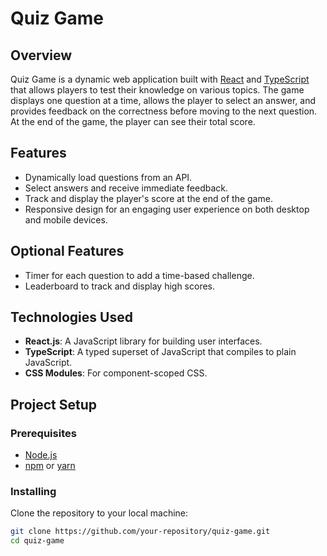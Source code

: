 # Quiz Game

## Overview
Quiz Game is a dynamic web application built with [React](https://reactjs.org/) and [TypeScript](https://www.typescriptlang.org/) that allows players to test their knowledge on various topics. The game displays one question at a time, allows the player to select an answer, and provides feedback on the correctness before moving to the next question. At the end of the game, the player can see their total score.

## Features
- Dynamically load questions from an API.
- Select answers and receive immediate feedback.
- Track and display the player's score at the end of the game.
- Responsive design for an engaging user experience on both desktop and mobile devices.

## Optional Features
- Timer for each question to add a time-based challenge.
- Leaderboard to track and display high scores.

## Technologies Used
- **React.js**: A JavaScript library for building user interfaces.
- **TypeScript**: A typed superset of JavaScript that compiles to plain JavaScript.
- **CSS Modules**: For component-scoped CSS.

## Project Setup

### Prerequisites
- [Node.js](https://nodejs.org/)
- [npm](https://www.npmjs.com/) or [yarn](https://yarnpkg.com/)

### Installing
Clone the repository to your local machine:
```bash
git clone https://github.com/your-repository/quiz-game.git
cd quiz-game
